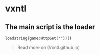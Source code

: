 # vxntl

## The main script is the loader

```
loadstring(game:HttpGet(""))()
```

>Read more on (Vxntl.github.io)
